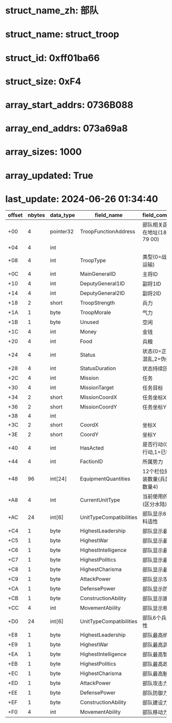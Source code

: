 # struct_name_zh: 部队
# struct_name: struct_troop
# struct_id: 0xff01ba66
# struct_size: 0xF4
# array_start_addrs: 0736B088
# array_end_addrs: 073a69a8
# array_sizes: 1000
# array_updated: True
# last_update: 2024-06-26 01:34:40

| offset | nbytes | data_type | field_name              | field_comment                     |
| ------ | ------ | --------- | ----------------------- | --------------------------------- |
| +00    | 4      | pointer32 | TroopFunctionAddress    | 部队相关函数所在地址(18 CC 79 00) |
| +04    | 4      | int       |                         |                                   |
| +08    | 4      | int       | TroopType               | 类型(0=战斗,1=运输)               |
| +0C    | 4      | int       | MainGeneralID           | 主将ID                            |
| +10    | 4      | int       | DeputyGeneral1ID        | 副将1ID                           |
| +14    | 4      | int       | DeputyGeneral2ID        | 副将2ID                           |
| +18    | 2      | short     | TroopStrength           | 兵力                              |
| +1A    | 1      | byte      | TroopMorale             | 气力                              |
| +1B    | 1      | byte      | Unused                  | 空闲                              |
| +1C    | 4      | int       | Money                   | 金钱                              |
| +20    | 4      | int       | Food                    | 兵粮                              |
| +24    | 4      | int       | Status                  | 状态(0=正常,1=混乱,2=伪报)        |
| +28    | 4      | int       | StatusDuration          | 状态持续回合                      |
| +2C    | 4      | int       | Mission                 | 任务                              |
| +30    | 4      | int       | MissionTarget           | 任务目标                          |
| +34    | 2      | short     | MissionCoordX           | 任务坐标X                         |
| +36    | 2      | short     | MissionCoordY           | 任务坐标Y                         |
| +38    | 4      | int       |                         |                                   |
| +3C    | 2      | short     | CoordX                  | 坐标X                             |
| +3E    | 2      | short     | CoordY                  | 坐标Y                             |
| +40    | 4      | int       | HasActed                | 是否行动(0=未行动,1=已行动)       |
| +44    | 4      | int       | FactionID               | 所属势力                          |
| +48    | 96     | int[24]   | EquipmentQuantities     | 12个栏位的兵装数量(兵装4 + 数量4) |
| +A8    | 4      | int       | CurrentUnitType         | 当前使用的兵种(区分水陆)          |
| +AC    | 24     | int[6]    | UnitTypeCompatibilities | 部队显示6个兵科适性               |
| +C4    | 1      | byte      | HighestLeadership       | 部队显示最高统                    |
| +C5    | 1      | byte      | HighestWar              | 部队显示最高武                    |
| +C6    | 1      | byte      | HighestIntelligence     | 部队显示最高智                    |
| +C7    | 1      | byte      | HighestPolitics         | 部队显示最高政                    |
| +C8    | 1      | byte      | HighestCharisma         | 部队显示最高魅                    |
| +C9    | 1      | byte      | AttackPower             | 部队显示攻击力                    |
| +CA    | 1      | byte      | DefensePower            | 部队显示防御力                    |
| +CB    | 1      | byte      | ConstructionAbility     | 部队显示建设力                    |
| +CC    | 4      | int       | MovementAbility         | 部队显示移动力                    |
| +D0    | 24     | int[6]    | UnitTypeCompatibilities | 部队6个兵科适性                   |
| +E8    | 1      | byte      | HighestLeadership       | 部队最高统                        |
| +E9    | 1      | byte      | HighestWar              | 部队最高武                        |
| +EA    | 1      | byte      | HighestIntelligence     | 部队最高智                        |
| +EB    | 1      | byte      | HighestPolitics         | 部队最高政                        |
| +EC    | 1      | byte      | HighestCharisma         | 部队最高魅                        |
| +ED    | 1      | byte      | AttackPower             | 部队攻击力                        |
| +EE    | 1      | byte      | DefensePower            | 部队防御力                        |
| +EF    | 1      | byte      | ConstructionAbility     | 部队建设力                        |
| +F0    | 4      | int       | MovementAbility         | 部队移动力                        |

